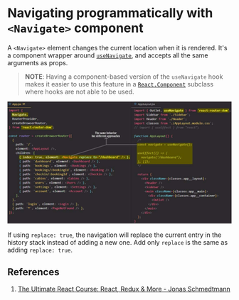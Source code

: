 # Navigating programmatically with `<Navigate>` component

A `<Navigate>` element changes the current location when it is rendered. It's a component wrapper around [`useNavigate`](https://reactrouter.com/en/main/hooks/use-navigate), and accepts all the same arguments as props.

> **NOTE**: Having a component-based version of the `useNavigate` hook makes it easier to use this feature in a [`React.Component`](https://reactjs.org/docs/react-component.html) subclass where hooks are not able to be used.

![useNavigate_hook3](../../img/useNavigate_hook3.jpg)

If using `replace: true`, the navigation will replace the current entry in the history stack instead of adding a new one. Add only `replace` is the same as adding `replace: true`.

## References

1. [The Ultimate React Course: React, Redux & More - Jonas Schmedtmann](https://www.udemy.com/course/the-ultimate-react-course/)